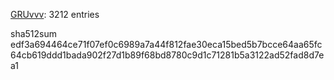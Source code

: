 [GRUvvv](https://github.com/X33R00): 3212 entries

sha512sum
edf3a694464ce71f07ef0c6989a7a44f812fae30eca15bed5b7bcce64aa65fc64cb619ddd1bada902f27d1b89f68bd8780c9d1c71281b5a3122ad52fad8d7ea1

